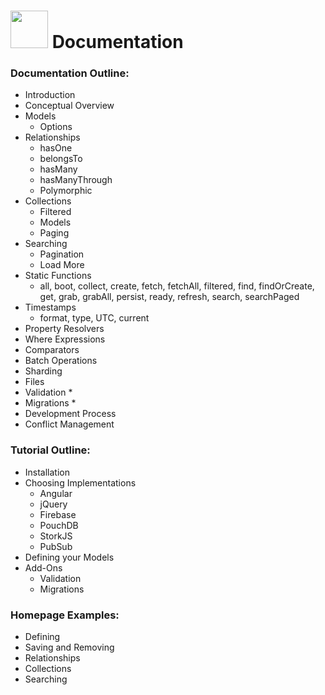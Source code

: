 # <img src="https://raw.githubusercontent.com/Rekord/rekord/master/images/rekord-color.png" width="60"> Documentation

### Documentation Outline:

- Introduction
- Conceptual Overview
- Models
  - Options
- Relationships
  - hasOne
  - belongsTo
  - hasMany
  - hasManyThrough
  - Polymorphic
- Collections
  - Filtered
  - Models
  - Paging
- Searching
  - Pagination
  - Load More
- Static Functions
  - all, boot, collect, create, fetch, fetchAll, filtered, find, findOrCreate, get, grab, grabAll, persist, ready, refresh, search, searchPaged
- Timestamps
  - format, type, UTC, current
- Property Resolvers
- Where Expressions
- Comparators
- Batch Operations
- Sharding
- Files
- Validation *
- Migrations *
- Development Process
- Conflict Management

### Tutorial Outline:

- Installation
- Choosing Implementations
  - Angular
  - jQuery
  - Firebase
  - PouchDB
  - StorkJS
  - PubSub
- Defining your Models
- Add-Ons
  - Validation
  - Migrations

### Homepage Examples:

- Defining
- Saving and Removing
- Relationships
- Collections
- Searching
